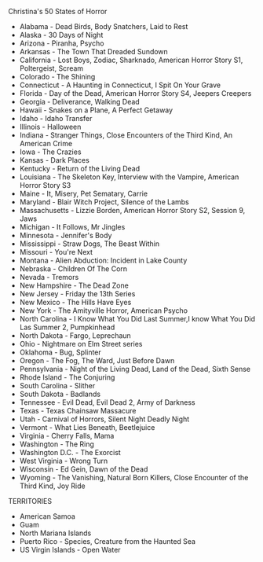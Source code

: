Christina's 50 States of Horror

* Alabama - Dead Birds, Body Snatchers, Laid to Rest
* Alaska - 30 Days of Night
* Arizona - Piranha, Psycho
* Arkansas - The Town That Dreaded Sundown
* California - Lost Boys, Zodiac, Sharknado, American Horror Story S1, Poltergeist, Scream
* Colorado - The Shining
* Connecticut - A Haunting in Connecticut, I Spit On Your Grave
* Florida - Day of the Dead, American Horror Story S4, Jeepers Creepers
* Georgia - Deliverance, Walking Dead
* Hawaii - Snakes on a Plane, A Perfect Getaway
* Idaho - Idaho Transfer
* Illinois - Halloween
* Indiana - Stranger Things, Close Encounters of the Third Kind, An American Crime
* Iowa - The Crazies
* Kansas - Dark Places
* Kentucky - Return of the Living Dead
* Louisiana - The Skeleton Key, Interview with the Vampire, American Horror Story S3
* Maine -  It, Misery, Pet Sematary, Carrie
* Maryland - Blair Witch Project, Silence of the Lambs 
* Massachusetts - Lizzie Borden, American Horror Story S2, Session 9, Jaws
* Michigan - It Follows, Mr Jingles
* Minnesota - Jennifer's Body
* Mississippi - Straw Dogs, The Beast Within
* Missouri - You're Next
* Montana - Alien Abduction: Incident in Lake County
* Nebraska - Children Of The Corn
* Nevada - Tremors
* New Hampshire - The Dead Zone
* New Jersey - Friday the 13th Series
* New Mexico - The Hills Have Eyes
* New York - The Amityville Horror, American Psycho
* North Carolina - I Know What You Did Last Summer,I know What You Did Las Summer 2, Pumpkinhead
* North Dakota - Fargo, Leprechaun
* Ohio - Nightmare on Elm Street series 
* Oklahoma - Bug, Splinter
* Oregon - The Fog, The Ward, Just Before Dawn 
* Pennsylvania - Night of the Living Dead, Land of the Dead, Sixth Sense
* Rhode Island - The Conjuring
* South Carolina - Slither
* South Dakota - Badlands
* Tennessee - Evil Dead, Evil Dead 2, Army of Darkness
* Texas - Texas Chainsaw Massacure
* Utah - Carnival of Horrors, Silent Night Deadly Night
* Vermont - What Lies Beneath, Beetlejuice
* Virginia - Cherry Falls, Mama
* Washington - The Ring
* Washington D.C. - The Exorcist
* West Virginia - Wrong Turn
* Wisconsin - Ed Gein, Dawn of the Dead
* Wyoming - The Vanishing, Natural Born Killers, Close Encounter of the Third Kind, Joy Ride


TERRITORIES

* American Samoa
* Guam
* North Mariana Islands
* Puerto Rico -  Species, Creature from the Haunted Sea
* US Virgin Islands - Open Water

